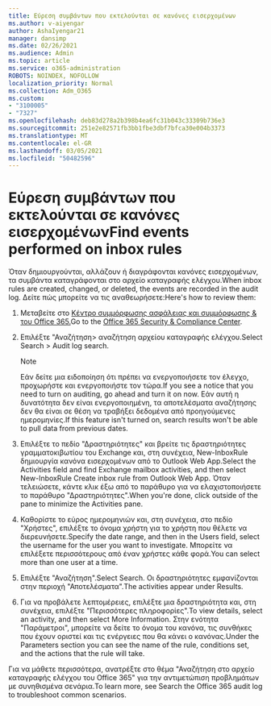 ```yaml
---
title: Εύρεση συμβάντων που εκτελούνται σε κανόνες εισερχομένων
ms.author: v-aiyengar
author: AshaIyengar21
manager: dansimp
ms.date: 02/26/2021
ms.audience: Admin
ms.topic: article
ms.service: o365-administration
ROBOTS: NOINDEX, NOFOLLOW
localization_priority: Normal
ms.collection: Adm_O365
ms.custom:
- "3100005"
- "7327"
ms.openlocfilehash: deb83d278a2b398b4ea6fc31b043c33309b736e3
ms.sourcegitcommit: 251e2e82571fb3bb1fbe3dbf7bfca30e004b3373
ms.translationtype: MT
ms.contentlocale: el-GR
ms.lasthandoff: 03/05/2021
ms.locfileid: "50482596"
---
```

# <a name="find-events-performed-on-inbox-rules"></a><span data-ttu-id="bb3ef-102">Εύρεση συμβάντων που εκτελούνται σε κανόνες εισερχομένων</span><span class="sxs-lookup"><span data-stu-id="bb3ef-102">Find events performed on inbox rules</span></span>

<span data-ttu-id="bb3ef-103">Όταν δημιουργούνται, αλλάζουν ή διαγράφονται κανόνες εισερχομένων, τα συμβάντα καταγράφονται στο αρχείο καταγραφής ελέγχου.</span><span class="sxs-lookup"><span data-stu-id="bb3ef-103">When inbox rules are created, changed, or deleted, the events are recorded in the audit log.</span></span> <span data-ttu-id="bb3ef-104">Δείτε πώς μπορείτε να τις αναθεωρήσετε:</span><span class="sxs-lookup"><span data-stu-id="bb3ef-104">Here's how to review them:</span></span>

1. <span data-ttu-id="bb3ef-105">Μεταβείτε στο [Κέντρο συμμόρφωσης ασφάλειας και συμμόρφωσης & του Office 365.](https://go.microsoft.com/fwlink/p/?linkid=2077143)</span><span class="sxs-lookup"><span data-stu-id="bb3ef-105">Go to the [Office 365 Security & Compliance Center](https://go.microsoft.com/fwlink/p/?linkid=2077143).</span></span>
1. <span data-ttu-id="bb3ef-106">Επιλέξτε "Αναζήτηση> αναζήτηση αρχείου καταγραφής ελέγχου.</span><span class="sxs-lookup"><span data-stu-id="bb3ef-106">Select Search > Audit log search.</span></span>

    > [!NOTE]
    > <span data-ttu-id="bb3ef-107">Εάν δείτε μια ειδοποίηση ότι πρέπει να ενεργοποιήσετε τον έλεγχο, προχωρήστε και ενεργοποιήστε τον τώρα.</span><span class="sxs-lookup"><span data-stu-id="bb3ef-107">If you see a notice that you need to turn on auditing, go ahead and turn it on now.</span></span> <span data-ttu-id="bb3ef-108">Εάν αυτή η δυνατότητα δεν είναι ενεργοποιημένη, τα αποτελέσματα αναζήτησης δεν θα είναι σε θέση να τραβήξει δεδομένα από προηγούμενες ημερομηνίες.</span><span class="sxs-lookup"><span data-stu-id="bb3ef-108">If this feature isn't turned on, search results won't be able to pull data from previous dates.</span></span>
1. <span data-ttu-id="bb3ef-109">Επιλέξτε το πεδίο "Δραστηριότητες" και βρείτε τις δραστηριότητες γραμματοκιβωτίου του Exchange και, στη συνέχεια, New-InboxRule δημιουργία κανόνα εισερχομένων από το Outlook Web App.</span><span class="sxs-lookup"><span data-stu-id="bb3ef-109">Select the Activities field and find Exchange mailbox activities, and then select New-InboxRule Create inbox rule from Outlook Web App.</span></span> <span data-ttu-id="bb3ef-110">Όταν τελειώσετε, κάντε κλικ έξω από το παράθυρο για να ελαχιστοποιήσετε το παράθυρο "Δραστηριότητες".</span><span class="sxs-lookup"><span data-stu-id="bb3ef-110">When you're done, click outside of the pane to minimize the Activities pane.</span></span>
1. <span data-ttu-id="bb3ef-111">Καθορίστε το εύρος ημερομηνιών και, στη συνέχεια, στο πεδίο "Χρήστες", επιλέξτε το όνομα χρήστη για το χρήστη που θέλετε να διερευνήσετε.</span><span class="sxs-lookup"><span data-stu-id="bb3ef-111">Specify the date range, and then in the Users field, select the username for the user you want to investigate.</span></span> <span data-ttu-id="bb3ef-112">Μπορείτε να επιλέξετε περισσότερους από έναν χρήστες κάθε φορά.</span><span class="sxs-lookup"><span data-stu-id="bb3ef-112">You can select more than one user at a time.</span></span>
1. <span data-ttu-id="bb3ef-113">Επιλέξτε "Αναζήτηση".</span><span class="sxs-lookup"><span data-stu-id="bb3ef-113">Select Search.</span></span> <span data-ttu-id="bb3ef-114">Οι δραστηριότητες εμφανίζονται στην περιοχή "Αποτελέσματα".</span><span class="sxs-lookup"><span data-stu-id="bb3ef-114">The activities appear under Results.</span></span>
1. <span data-ttu-id="bb3ef-115">Για να προβάλετε λεπτομέρειες, επιλέξτε μια δραστηριότητα και, στη συνέχεια, επιλέξτε "Περισσότερες πληροφορίες".</span><span class="sxs-lookup"><span data-stu-id="bb3ef-115">To view details, select an activity, and then select More Information.</span></span> <span data-ttu-id="bb3ef-116">Στην ενότητα "Παράμετροι", μπορείτε να δείτε το όνομα του κανόνα, τις συνθήκες που έχουν οριστεί και τις ενέργειες που θα κάνει ο κανόνας.</span><span class="sxs-lookup"><span data-stu-id="bb3ef-116">Under the Parameters section you can see the name of the rule, conditions set, and the actions that the rule will take.</span></span>

<span data-ttu-id="bb3ef-117">Για να μάθετε περισσότερα, ανατρέξτε στο θέμα "Αναζήτηση στο αρχείο καταγραφής ελέγχου του Office 365" για την αντιμετώπιση προβλημάτων με συνηθισμένα σενάρια.</span><span class="sxs-lookup"><span data-stu-id="bb3ef-117">To learn more, see Search the Office 365 audit log to troubleshoot common scenarios.</span></span>